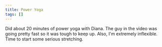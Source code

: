 ```yaml
---
title: Power Yoga
tags: []
---
```


Did about 20 minutes of power yoga with Diana. The guy in the video was going pretty fast so it was tough to keep up. Also, I'm extremely inflexible. Time to start some serious stretching.
